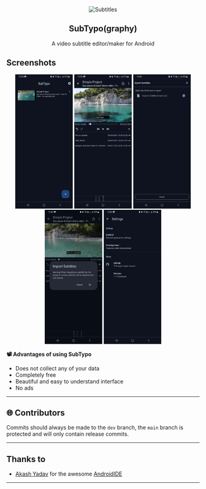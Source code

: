<p align="center">
  <img src="./app/src/main/res/mipmap-xxxhdpi/ic_launcher.png" alt="Subtitles" width="80" height="80"/>
</p>
<h2 align="center"><b>SubTypo(graphy)</b></h2>
<p align="center">A video subtitle editor/maker for Android</p>

## Screenshots

<p align="center">

<img width="150" height="350" src="./screenshots/screenshot1.png">
<img width="150" height="350" src="./screenshots/screenshot2.png">
<img width="150" height="350" src="./screenshots/screenshot3.png">
<img width="150" height="350" src="./screenshots/screenshot4.png">
<img width="150" height="350" src="./screenshots/screenshot5.png">

</p>

<b>📽 Advantages of using SubTypo</b>

* Does not collect any of your data
* Completely free
* Beautiful and easy to understand interface
* No ads

<hr/>

## 🌐 Contributors

Commits should always be made to the `dev` branch, the `main` branch is protected and will only contain release commits. 

<hr/>

## Thanks to
- [Akash Yadav](https://github.com/itsaky) for the awesome [AndroidIDE](https://github.com/AndroidIDEOfficial/AndroidIDE)

<hr/>